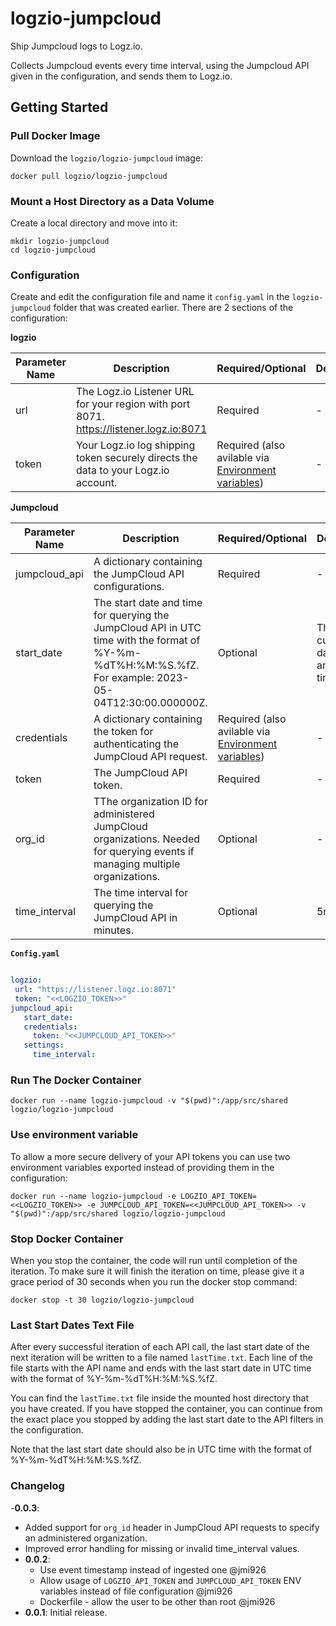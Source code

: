 # logzio-jumpcloud
Ship Jumpcloud logs to Logz.io. 

Collects Jumpcloud events every time interval, using the Jumpcloud API given in the configuration, and sends them to Logz.io.


## Getting Started
### Pull Docker Image

Download the `logzio/logzio-jumpcloud` image:
```
docker pull logzio/logzio-jumpcloud
```
### Mount a Host Directory as a Data Volume

Create a local directory and move into it:
```shell
mkdir logzio-jumpcloud
cd logzio-jumpcloud
```
### Configuration
Create and edit the configuration file and name it `config.yaml` in the `logzio-jumpcloud` folder that was created earlier. There are 2 sections of the configuration:

**logzio**

| Parameter Name | Description | Required/Optional                                                                  | Default |
| --- | --- |------------------------------------------------------------------------------------| --- |
| url | The Logz.io Listener URL for your region with port 8071. https://listener.logz.io:8071 | Required                                                                           | - |
| token | Your Logz.io log shipping token securely directs the data to your Logz.io account. | Required (also avilable via  [Environment variables](###use-environment-variable)) | - |

**Jumpcloud**

| Parameter Name | Description | Required/Optional                                                    | Default |
| --- | --- |----------------------------------------------------------------------| --- |
| jumpcloud_api | A dictionary containing the JumpCloud API configurations. | Required                                                             | - |
| start_date | The start date and time for querying the JumpCloud API in UTC time with the format of %Y-%m-%dT%H:%M:%S.%fZ. For example: 2023-05-04T12:30:00.000000Z. | Optional                                                             | The current date and time. |
| credentials | A dictionary containing the token for authenticating the JumpCloud API request. | Required (also avilable via  [Environment variables](###use-environment-variable)) | - |
| token | The JumpCloud API token. | Required                                                             | - |
| org_id | TThe organization ID for administered JumpCloud organizations. Needed for querying events if managing multiple organizations.	 | Optional                                                             | - |
| time_interval | The time interval for querying the JumpCloud API in minutes. | Optional                                                             |5m |

**`Config.yaml`**
```yaml

logzio:
 url: "https://listener.logz.io:8071"
 token: "<<LOGZIO_TOKEN>>"
jumpcloud_api:
   start_date:
   credentials:
     token: "<<JUMPCLOUD_API_TOKEN>>"
   settings:
     time_interval:
```


### Run The Docker Container
```shell
docker run --name logzio-jumpcloud -v "$(pwd)":/app/src/shared logzio/logzio-jumpcloud
```
### Use environment variable
To allow a more secure delivery of your API tokens you can use two environment variables exported instead of providing them in the configuration:
```shell
docker run --name logzio-jumpcloud -e LOGZIO_API_TOKEN=<<LOGZIO_TOKEN>> -e JUMPCLOUD_API_TOKEN=<<JUMPCLOUD_API_TOKEN>> -v "$(pwd)":/app/src/shared logzio/logzio-jumpcloud
```

### Stop Docker Container
When you stop the container, the code will run until completion of the iteration. To make sure it will finish the iteration on time, please give it a grace period of 30 seconds when you run the docker stop command:
```shell
docker stop -t 30 logzio/logzio-jumpcloud
```

### Last Start Dates Text File
After every successful iteration of each API call, the last start date of the next iteration will be written to a file named `lastTime.txt`. Each line of the file starts with the API name and ends with the last start date in UTC time with the format of %Y-%m-%dT%H:%M:%S.%fZ.


You can find the `lastTime.txt` file inside the mounted host directory that you have created. If you have stopped the container, you can continue from the exact place you stopped by adding the last start date to the API filters in the configuration.


Note that the last start date should also be in UTC time with the format of %Y-%m-%dT%H:%M:%S.%fZ.


### Changelog
-**0.0.3**:
  - Added support for `org_id` header in JumpCloud API requests to specify an administered organization.
  - Improved error handling for missing or invalid time_interval values.
- **0.0.2**:
  - Use event timestamp instead of ingested one @jmi926
  - Allow usage of `LOGZIO_API_TOKEN` and `JUMPCLOUD_API_TOKEN` ENV variables instead of file configuration @jmi926
  - Dockerfile - allow the user to be other than root @jmi926
- **0.0.1**: Initial release.


